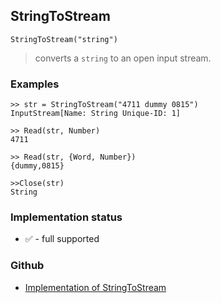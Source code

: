 ## StringToStream

```
StringToStream("string")
```

> converts a `string` to an open input stream.

### Examples

``` 
>> str = StringToStream("4711 dummy 0815")
InputStream[Name: String Unique-ID: 1]

>> Read(str, Number) 
4711

>> Read(str, {Word, Number})
{dummy,0815}

>>Close(str) 
String 
```

### Implementation status

* &#x2705; - full supported

### Github

* [Implementation of StringToStream](https://github.com/axkr/symja_android_library/blob/master/symja_android_library/matheclipse-core/src/main/java/org/matheclipse/core/builtin/FileFunctions.java#L1194) 
